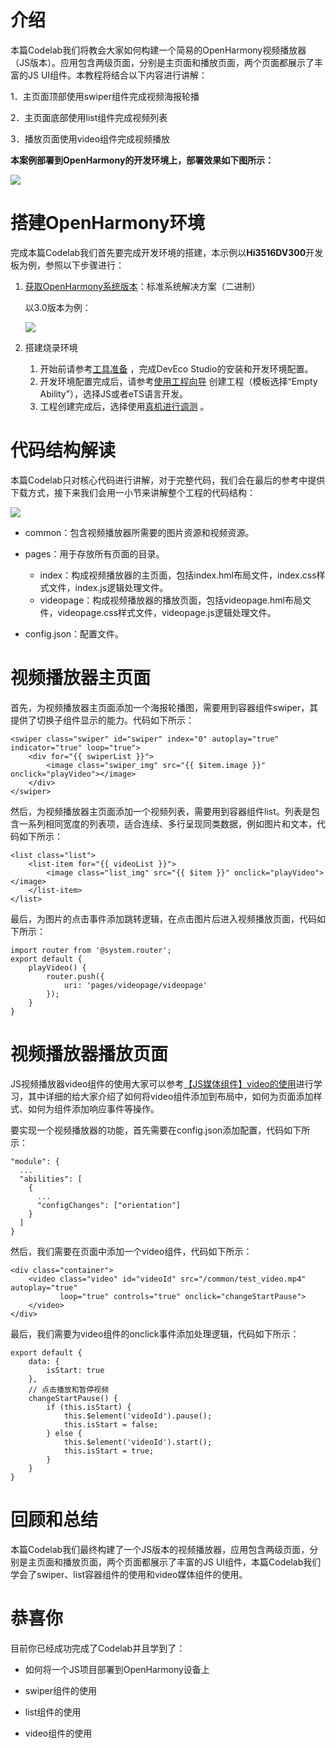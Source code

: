 # 介绍

本篇Codelab我们将教会大家如何构建一个简易的OpenHarmony视频播放器（JS版本）。应用包含两级页面，分别是主页面和播放页面，两个页面都展示了丰富的JS UI组件。本教程将结合以下内容进行讲解：

1．主页面顶部使用swiper组件完成视频海报轮播

2．主页面底部使用list组件完成视频列表

3．播放页面使用video组件完成视频播放

**本案例部署到OpenHarmony的开发环境上，部署效果如下图所示：**

![](figures/zh-cn_image_0000001172234064.png)

# 搭建OpenHarmony环境

完成本篇Codelab我们首先要完成开发环境的搭建，本示例以**Hi3516DV300**开发板为例，参照以下步骤进行：

1. [获取OpenHarmony系统版本](https://gitee.com/openharmony/docs/blob/master/zh-cn/device-dev/get-code/sourcecode-acquire.md#%E8%8E%B7%E5%8F%96%E6%96%B9%E5%BC%8F3%E4%BB%8E%E9%95%9C%E5%83%8F%E7%AB%99%E7%82%B9%E8%8E%B7%E5%8F%96)：标准系统解决方案（二进制）

   以3.0版本为例：

   ![](figures/取版本.png)

2. 搭建烧录环境

   1. 开始前请参考[工具准备](https://gitee.com/openharmony/docs/blob/master/zh-cn/application-dev/quick-start/start-overview.md#%E5%B7%A5%E5%85%B7%E5%87%86%E5%A4%87) ，完成DevEco Studio的安装和开发环境配置。
   2. 开发环境配置完成后，请参考[使用工程向导](https://gitee.com/openharmony/docs/blob/master/zh-cn/application-dev/quick-start/start-with-js.md#%E5%88%9B%E5%BB%BAjs%E5%B7%A5%E7%A8%8B) 创建工程（模板选择“Empty Ability”），选择JS或者eTS语言开发。
   3. 工程创建完成后，选择使用[真机进行调测](https://gitee.com/openharmony/docs/blob/master/zh-cn/application-dev/quick-start/start-with-ets.md#%E4%BD%BF%E7%94%A8%E7%9C%9F%E6%9C%BA%E8%BF%90%E8%A1%8C%E5%BA%94%E7%94%A8) 。


# 代码结构解读

本篇Codelab只对核心代码进行讲解，对于完整代码，我们会在最后的参考中提供下载方式，接下来我们会用一小节来讲解整个工程的代码结构：

![](figures/截图106.png)

-   common：包含视频播放器所需要的图片资源和视频资源。
-   pages：用于存放所有页面的目录。
    -   index：构成视频播放器的主页面，包括index.hml布局文件，index.css样式文件，index.js逻辑处理文件。
    -   videopage：构成视频播放器的播放页面，包括videopage.hml布局文件，videopage.css样式文件，videopage.js逻辑处理文件。

-   config.json：配置文件。

# 视频播放器主页面

首先，为视频播放器主页面添加一个海报轮播图，需要用到容器组件swiper，其提供了切换子组件显示的能力。代码如下所示：

```
<swiper class="swiper" id="swiper" index="0" autoplay="true" indicator="true" loop="true">
    <div for="{{ swiperList }}">
        <image class="swiper_img" src="{{ $item.image }}" onclick="playVideo"></image>
    </div>
</swiper>
```

然后，为视频播放器主页面添加一个视频列表，需要用到容器组件list。列表是包含一系列相同宽度的列表项，适合连续、多行呈现同类数据，例如图片和文本，代码如下所示：

```
<list class="list">
    <list-item for="{{ videoList }}">
        <image class="list_img" src="{{ $item }}" onclick="playVideo"></image>
    </list-item>
</list>
```

最后，为图片的点击事件添加跳转逻辑，在点击图片后进入视频播放页面，代码如下所示：

```
import router from '@system.router';
export default {
    playVideo() {
        router.push({
            uri: 'pages/videopage/videopage'
        });
    }
}
```

# 视频播放器播放页面

JS视频播放器video组件的使用大家可以参考[【JS媒体组件】video的使用](https://gitee.com/openharmony/docs/blob/OpenHarmony-3.0-LTS/zh-cn/application-dev/js-reference/component/js-components-media-video.md)进行学习，其中详细的给大家介绍了如何将video组件添加到布局中，如何为页面添加样式、如何为组件添加响应事件等操作。

要实现一个视频播放器的功能，首先需要在config.json添加配置，代码如下所示：

```
"module": {
  ...
  "abilities": [
    {
      ...
      "configChanges": ["orientation"]
    }
  ]
}
```

然后，我们需要在页面中添加一个video组件，代码如下所示：

```
<div class="container">
    <video class="video" id="videoId" src="/common/test_video.mp4" autoplay="true"
           loop="true" controls="true" onclick="changeStartPause">
    </video>
</div>
```

最后，我们需要为video组件的onclick事件添加处理逻辑，代码如下所示：

```
export default {
    data: {
        isStart: true
    },
    // 点击播放和暂停视频
    changeStartPause() {
        if (this.isStart) {
            this.$element('videoId').pause();
            this.isStart = false;
        } else {
            this.$element('videoId').start();
            this.isStart = true;
        }
    }
}
```

# 回顾和总结

本篇Codelab我们最终构建了一个JS版本的视频播放器，应用包含两级页面，分别是主页面和播放页面，两个页面都展示了丰富的JS UI组件，本篇Codelab我们学会了swiper、list容器组件的使用和video媒体组件的使用。

# 恭喜你

目前你已经成功完成了Codelab并且学到了：

-   如何将一个JS项目部署到OpenHarmony设备上

-   swiper组件的使用
-   list组件的使用
-   video组件的使用

